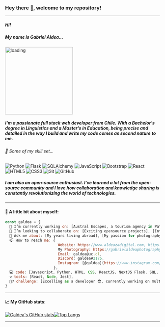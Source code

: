 ### Hey there 👋, welcome to my repository!
***
##### Hi! 
##### My name is Gabriel Aldea... 

 <img align="center" alt="loading" width="220px" src="https://i.pinimg.com/originals/bb/87/6b/bb876b5a02c221d5c8724a96a8d9d0d3.gif" />

##### I'm a passionate full stack web developer from Chile. With a Bachelor's degree in Linguistics and a Master's in Education, being precise and detailed in the way I build and write my code comes as second nature to me.

###### 🔧 Some of my skill set...
![Python](https://img.shields.io/badge/python-3670A0?style=for-the-badge&logo=python&logoColor=ffdd54)
![Flask](https://img.shields.io/badge/flask-%23000.svg?style=for-the-badge&logo=flask&logoColor=white)
![SQLAlchemy](https://img.shields.io/badge/sqlite-%2307405e.svg?style=for-the-badge&logo=sqlite&logoColor=white)
![JavaScript](https://img.shields.io/badge/javascript-%23323330.svg?style=for-the-badge&logo=javascript&logoColor=%23F7DF1E)
![Bootstrap](https://img.shields.io/badge/bootstrap-%23563D7C.svg?style=for-the-badge&logo=bootstrap&logoColor=white)
![React](https://img.shields.io/badge/react-%2320232a.svg?style=for-the-badge&logo=react&logoColor=%2361DAFB)
![HTML5](https://img.shields.io/badge/html5-%23E34F26.svg?style=for-the-badge&logo=html5&logoColor=white)
![CSS3](https://img.shields.io/badge/css3-%231572B6.svg?style=for-the-badge&logo=css3&logoColor=white)
![Git](https://img.shields.io/badge/git-%23F05033.svg?style=for-the-badge&logo=git&logoColor=white)
![GitHub](https://img.shields.io/badge/github-%23121011.svg?style=for-the-badge&logo=github&logoColor=white)

##### I am also an open-source enthusiast. I've learned a lot from the open-source community and I love how collaboration and knowledge sharing is constantly revolutionizing the world of technologies.

***
#### 📌 A little bit about myself:
```javascript
const galdea = {
  🔭 I’m currently working on: [Austral Escapes, a tourism agency in Patagonia], [Studying and practicing my web-dev skills],
  🤔 I’m looking to collaborate on: [Exciting opensource projects], [Interesting work opportunities!],
  💬 Ask me about: [My years living abroad], [My passion for photography],
  📫 How to reach me: {
                        Website: https://www.aldeazadigital.com, https://gabrielaldea.vercel.app/,
                        My Photography: https://gabrielaldeaphotography.vercel.app/,
                        Email: galdea@uc.cl,
                        Discord: galdea#2175,
                        Instagram: [@galdea](https://www.instagram.com/gab_aldea/)
                      },
  💻 code: [Javascript, Python, HTML, CSS, ReactJS, NextJS Flask, SQL, SQLAlchemy, API, JEST, PostgreSQL, SemanticUI, Bootstrap],
  ⚒ tools: [React, Node, Jest],
  🚵‍♂️ challenge: [Excelling as a developer 😎, currently working on multiple projects and the #javascript30 day challenge]
}
```
***
#### 📈 My GitHub stats:
  
[![Galdea's GitHub stats](https://github-readme-stats.vercel.app/api?username=galdea&show_icons=true&theme=gotham&hide_title=true)](https://github.com/anuraghazra/github-readme-stats)[![Top Langs](https://github-readme-stats.vercel.app/api/top-langs/?username=galdea&layout=compact&theme=gotham)](https://github.com/anuraghazra/github-readme-stats)
***
